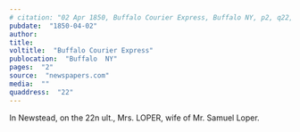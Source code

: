 ```yaml
---
# citation: "02 Apr 1850, Buffalo Courier Express, Buffalo NY, p2, q22, newspapers.com."
pubdate:  "1850-04-02"
author: 
title: 
voltitle:  "Buffalo Courier Express"
publocation:  "Buffalo  NY"
pages:  "2"
source:  "newspapers.com"
media:  ""
quaddress:  "22"
---
```

In Newstead, on the 22n ult., Mrs. LOPER, wife of Mr. Samuel Loper.

